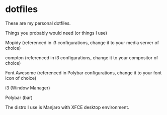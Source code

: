 # dotfiles
These are my personal dotfiles.

Things you probably would need (or things I use)
  
  Mopidy (referenced in i3 configurations, change it to your media server of choice)
  
  compton (referenced in i3 configurations, change it to your compositor of choice)
  
  Font Awesome (referenced in Polybar configurations, change it to your font icon of choice)
  
  i3 (Window Manager)
  
  Polybar (bar)
  
The distro I use is Manjaro with XFCE desktop environment.
  
